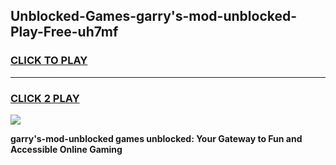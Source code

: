 
## Unblocked-Games-garry's-mod-unblocked-Play-Free-uh7mf
<h3>
<a href="https://premium76.site?title=garry's-mod-unblocked&ref=23A">CLICK TO PLAY</a></h3>
<hr>

<h3>
<a href="https://premium76.site?title=garry's-mod-unblocked&ref=23A">CLICK 2 PLAY</a>
  
</h3>

<a href="https://premium76.site?title=garry's-mod-unblocked&ref=23A"><img src="https://clearcache.store/games.png"></a>


**garry's-mod-unblocked games unblocked: Your Gateway to Fun and Accessible Online Gaming**
